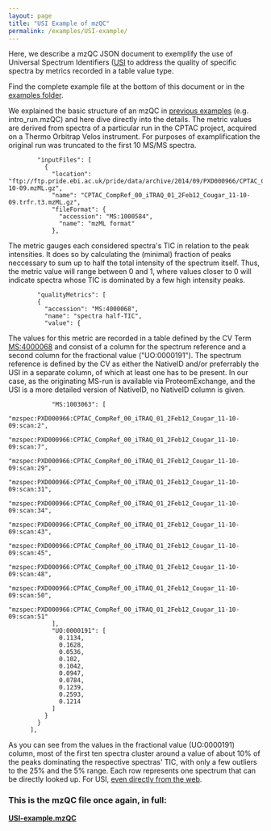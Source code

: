 ```yaml
---
layout: page
title: "USI Example of mzQC"
permalink: /examples/USI-example/
---
```


Here, we describe a mzQC JSON document to exemplify the use of Universal Spectrum Identifiers ([USI](https://doi.org/10.1038%2Fs41592-021-01184-6])
to address the quality of specific spectra by metrics recorded in a table value type.


Find the complete example file at the bottom of this document or in the [examples folder](https://github.com/HUPO-PSI/mzQC/tree/main/specification_documents/examples).

We explained the basic structure of an mzQC in [previous examples](https://hupo-psi.github.io/mzQC/examples/) (e.g. intro_run.mzQC) and here dive directly into the details. 
The metric values are derived from spectra of a particular run in the CPTAC project, acquired on a Thermo Orbitrap Velos instrument.
For purposes of examplification the original run was truncated to the first 10 MS/MS spectra.
```
        "inputFiles": [
          {
            "location": "ftp://ftp.pride.ebi.ac.uk/pride/data/archive/2014/09/PXD000966/CPTAC_CompRef_00_iTRAQ_01_2Feb12_Cougar_11-10-09.mzML.gz",
            "name": "CPTAC_CompRef_00_iTRAQ_01_2Feb12_Cougar_11-10-09.trfr.t3.mzML.gz",
            "fileFormat": {
              "accession": "MS:1000584",
              "name": "mzML format"
            },
```
The metric gauges each considered spectra's TIC in relation to the peak intensities. 
It does so by calculating the (minimal) fraction of peaks neccessary to sum up to half the total intensity of the spectrum itself.
Thus, the metric value will range between 0 and 1, where values closer to 0 will indicate spectra whose TIC is dominated by a few high intensity peaks.
```
        "qualityMetrics": [
        {
          "accession": "MS:4000068",
          "name": "spectra half-TIC",
          "value": {
```
The values for this metric are recorded in a table defined by the CV Term [MS:4000068](https://github.com/HUPO-PSI/psi-ms-CV/blob/be1085ed502ef6efc17ec896a03f4154e13428cc/psi-ms.obo#L22927) and consist of a column for the spectrum reference and a second column for the fractional value ("UO:0000191").
The spectrum reference is defined by the CV as either the NativeID and/or preferrably the USI in a separate column, of which at least one has to be present.
In our case, as the originating MS-run is available via ProteomExchange, and the USI is a more detailed version of NativeID, no NativeID column is given.
```
            "MS:1003063": [
              "mzspec:PXD000966:CPTAC_CompRef_00_iTRAQ_01_2Feb12_Cougar_11-10-09:scan:2",
              "mzspec:PXD000966:CPTAC_CompRef_00_iTRAQ_01_2Feb12_Cougar_11-10-09:scan:7",
              "mzspec:PXD000966:CPTAC_CompRef_00_iTRAQ_01_2Feb12_Cougar_11-10-09:scan:29",
              "mzspec:PXD000966:CPTAC_CompRef_00_iTRAQ_01_2Feb12_Cougar_11-10-09:scan:31",
              "mzspec:PXD000966:CPTAC_CompRef_00_iTRAQ_01_2Feb12_Cougar_11-10-09:scan:34",
              "mzspec:PXD000966:CPTAC_CompRef_00_iTRAQ_01_2Feb12_Cougar_11-10-09:scan:43",
              "mzspec:PXD000966:CPTAC_CompRef_00_iTRAQ_01_2Feb12_Cougar_11-10-09:scan:45",
              "mzspec:PXD000966:CPTAC_CompRef_00_iTRAQ_01_2Feb12_Cougar_11-10-09:scan:48",
              "mzspec:PXD000966:CPTAC_CompRef_00_iTRAQ_01_2Feb12_Cougar_11-10-09:scan:50",
              "mzspec:PXD000966:CPTAC_CompRef_00_iTRAQ_01_2Feb12_Cougar_11-10-09:scan:51"
            ],
            "UO:0000191": [
              0.1134,
              0.1628,
              0.0536,
              0.102,
              0.1042,
              0.0947,
              0.0784,
              0.1239,
              0.2593,
              0.1214
            ]
          }
        }
      ],
```
As you can see from the values in the fractional value (UO:0000191) column, 
most of the first ten spectra cluster around a value of about 10% of the peaks dominating the respective spectras' TIC, 
with only a few outliers to the 25% and the 5% range.
Each row represents one spectrum that can be directly looked up. For USI, 
[even directly from the web](https://www.ebi.ac.uk/pride/archive/usi?usi=mzspec:PXD000966:CPTAC_CompRef_00_iTRAQ_05_2Feb12_Cougar_11-10-09:scan:2).

### This is the mzQC file once again, in full:
**[USI-example.mzQC](https://github.com/HUPO-PSI/mzQC/blob/main/specification_documents/examples/USI-example.mzQC)**
